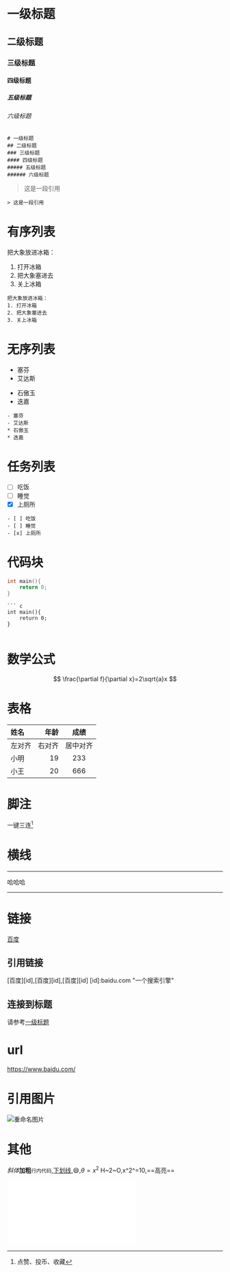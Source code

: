 # 一级标题
## 二级标题
### 三级标题
#### 四级标题
##### 五级标题
###### 六级标题

```
# 一级标题
## 二级标题
### 三级标题
#### 四级标题
##### 五级标题
###### 六级标题
```

> 这是一段引用 

```
> 这是一段引用 
```

# 有序列表
把大象放进冰箱：
1. 打开冰箱
2. 把大象塞进去
3. 关上冰箱

```
把大象放进冰箱：
1. 打开冰箱
2. 把大象塞进去
3. 关上冰箱
```

# 无序列表
- 塞芬
- 艾达斯
* 石傲玉
* 迭嘉

```
- 塞芬
- 艾达斯
* 石傲玉
* 迭嘉
```

# 任务列表
- [ ] 吃饭
- [ ] 睡觉
- [x] 上厕所

```
- [ ] 吃饭
- [ ] 睡觉
- [x] 上厕所
```

# 代码块
``` c
int main(){
    return 0;
}
```

```
``` c
int main(){
    return 0;
}
```
```
```
# 数学公式
$$
\frac{\partial f}{\partial x}=2\sqrt{a}x
$$

# 表格
|姓名|年龄|成绩 |
|:---|---:|:---:|
|左对齐|右对齐|居中对齐|
|小明|19|233|
|小王|20|666|

# 脚注
一键三连[^三连]

[^三连]:点赞、投币、收藏

# 横线

---
哈哈哈

---

# 链接
[百度](baidu.com "一个搜索引擎")
## 引用链接
[百度][id],[百度][id],[百度][id]
[id]:baidu.com "一个搜索引擎"
## 连接到标题
请参考[一级标题](#一级标题)

# url
https://www.baidu.com/

# 引用图片
![重命名图片](https://www.baidu.com/img/PCtm_d9c8750bed0b3c7d089fa7d55720d6cf.png "百度搜索")

# 其他
*斜体***加粗**`行内代码`,<u>下划线</u>,:smile:,$\theta=x^2$
H~2~O,x^2^=10,==高亮==

<iframe src="//player.bilibili.com/player.html?aid=327623069&bvid=BV1JA411h7Gw&cid=171385214&page=1" scrolling="no" border="0" frameborder="no" framespacing="0" allowfullscreen="true"> </iframe>
